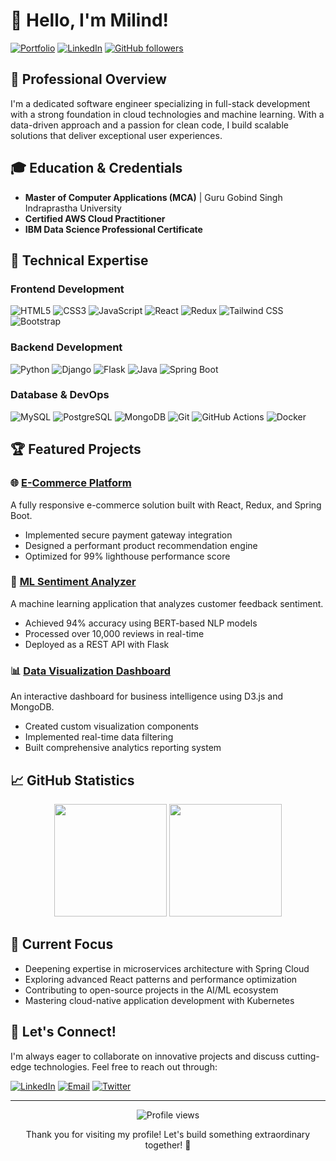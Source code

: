 # 👋 Hello, I'm Milind!

[![Portfolio](https://img.shields.io/badge/Portfolio-Visit-brightgreen)](https://yourportfolio.com)
[![LinkedIn](https://img.shields.io/badge/LinkedIn-Connect-blue)](https://www.linkedin.com/in/milind-singh-317343246/)
[![GitHub followers](https://img.shields.io/github/followers/yourusername?label=Follow&style=social)](https://github.com/yourusername)

## 💼 Professional Overview

I'm a dedicated software engineer specializing in full-stack development with a strong foundation in cloud technologies and machine learning. With a data-driven approach and a passion for clean code, I build scalable solutions that deliver exceptional user experiences.

## 🎓 Education & Credentials

- **Master of Computer Applications (MCA)** | Guru Gobind Singh Indraprastha University
- **Certified AWS Cloud Practitioner**
- **IBM Data Science Professional Certificate**

## 🚀 Technical Expertise

### Frontend Development
![HTML5](https://img.shields.io/badge/-HTML5-E34F26?style=flat&logo=html5&logoColor=white)
![CSS3](https://img.shields.io/badge/-CSS3-1572B6?style=flat&logo=css3&logoColor=white)
![JavaScript](https://img.shields.io/badge/-JavaScript-F7DF1E?style=flat&logo=javascript&logoColor=black)
![React](https://img.shields.io/badge/-React-61DAFB?style=flat&logo=react&logoColor=black)
![Redux](https://img.shields.io/badge/-Redux-764ABC?style=flat&logo=redux&logoColor=white)
![Tailwind CSS](https://img.shields.io/badge/-Tailwind_CSS-38B2AC?style=flat&logo=tailwind-css&logoColor=white)
![Bootstrap](https://img.shields.io/badge/-Bootstrap-7952B3?style=flat&logo=bootstrap&logoColor=white)

### Backend Development
![Python](https://img.shields.io/badge/-Python-3776AB?style=flat&logo=python&logoColor=white)
![Django](https://img.shields.io/badge/-Django-092E20?style=flat&logo=django&logoColor=white)
![Flask](https://img.shields.io/badge/-Flask-000000?style=flat&logo=flask&logoColor=white)
![Java](https://img.shields.io/badge/-Java-007396?style=flat&logo=java&logoColor=white)
![Spring Boot](https://img.shields.io/badge/-Spring_Boot-6DB33F?style=flat&logo=spring-boot&logoColor=white)

### Database & DevOps
![MySQL](https://img.shields.io/badge/-MySQL-4479A1?style=flat&logo=mysql&logoColor=white)
![PostgreSQL](https://img.shields.io/badge/-PostgreSQL-336791?style=flat&logo=postgresql&logoColor=white)
![MongoDB](https://img.shields.io/badge/-MongoDB-47A248?style=flat&logo=mongodb&logoColor=white)
![Git](https://img.shields.io/badge/-Git-F05032?style=flat&logo=git&logoColor=white)
![GitHub Actions](https://img.shields.io/badge/-GitHub_Actions-2088FF?style=flat&logo=github-actions&logoColor=white)
![Docker](https://img.shields.io/badge/-Docker-2496ED?style=flat&logo=docker&logoColor=white)

## 🏆 Featured Projects

### 🌐 [E-Commerce Platform](https://github.com/yourusername/ecommerce)
A fully responsive e-commerce solution built with React, Redux, and Spring Boot.
- Implemented secure payment gateway integration
- Designed a performant product recommendation engine
- Optimized for 99% lighthouse performance score

### 🤖 [ML Sentiment Analyzer](https://github.com/yourusername/sentiment-analyzer)
A machine learning application that analyzes customer feedback sentiment.
- Achieved 94% accuracy using BERT-based NLP models
- Processed over 10,000 reviews in real-time
- Deployed as a REST API with Flask

### 📊 [Data Visualization Dashboard](https://github.com/yourusername/data-dashboard)
An interactive dashboard for business intelligence using D3.js and MongoDB.
- Created custom visualization components
- Implemented real-time data filtering
- Built comprehensive analytics reporting system

## 📈 GitHub Statistics

<div align="center">
  <img height="180em" src="https://github-readme-stats.vercel.app/api?username=yourusername&show_icons=true&theme=radical" />
  <img height="180em" src="https://github-readme-stats.vercel.app/api/top-langs/?username=yourusername&layout=compact&theme=radical" />
</div>

## 🌱 Current Focus

- Deepening expertise in microservices architecture with Spring Cloud
- Exploring advanced React patterns and performance optimization
- Contributing to open-source projects in the AI/ML ecosystem
- Mastering cloud-native application development with Kubernetes

## 💬 Let's Connect!

I'm always eager to collaborate on innovative projects and discuss cutting-edge technologies. Feel free to reach out through:

[![LinkedIn](https://img.shields.io/badge/-LinkedIn-0077B5?style=flat&logo=linkedin&logoColor=white)](https://www.linkedin.com/in/milind-singh-317343246/)
[![Email](https://img.shields.io/badge/-Email-D14836?style=flat&logo=gmail&logoColor=white)](mailto:youremail@example.com)
[![Twitter](https://img.shields.io/badge/-Twitter-1DA1F2?style=flat&logo=twitter&logoColor=white)](https://twitter.com/yourusername)

---

<div align="center">
  <img src="https://komarev.com/ghpvc/?username=yourusername&color=brightgreen" alt="Profile views" />
  <p>Thank you for visiting my profile! Let's build something extraordinary together! 🚀</p>
</div>
